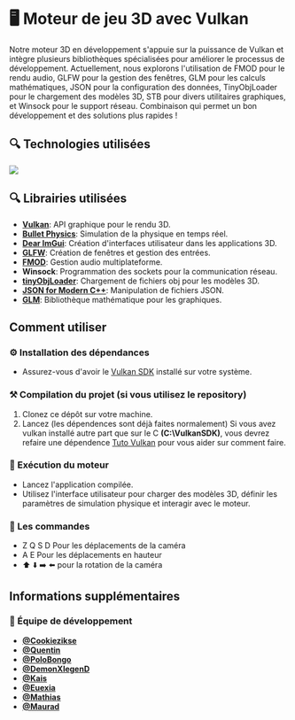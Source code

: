 🖥️ Moteur de jeu 3D avec Vulkan
============================

Notre moteur 3D en développement s'appuie sur la puissance de Vulkan et intègre plusieurs bibliothèques spécialisées pour améliorer le processus de développement. Actuellement, nous explorons l'utilisation de FMOD pour le rendu audio, GLFW pour la gestion des fenêtres, GLM pour les calculs mathématiques, JSON pour la configuration des données, TinyObjLoader pour le chargement des modèles 3D, STB pour divers utilitaires graphiques, et Winsock pour le support réseau. Combinaison qui permet un bon développement et des solutions plus rapides !

🔍 Technologies utilisées
----------------------

[![](https://skillicons.dev/icons?i=cpp,git)](https://skillicons.dev)

🔍 Librairies utilisées
----------------------

*   **[Vulkan](https://www.vulkan.org/)**: API graphique pour le rendu 3D.
*   **[Bullet Physics](https://github.com/bulletphysics/bullet3)**: Simulation de la physique en temps réel.
*   **[Dear ImGui](https://github.com/ocornut/imgui)**: Création d'interfaces utilisateur dans les applications 3D.
*   **[GLFW](https://github.com/glfw/glfw)**: Création de fenêtres et gestion des entrées.
*   **[FMOD](https://www.fmod.com/)**: Gestion audio multiplateforme.
*   **Winsock**: Programmation des sockets pour la communication réseau.
*   **[tinyObjLoader](https://github.com/tinyobjloader/tinyobjloader)**: Chargement de fichiers obj pour les modèles 3D.
*   **[JSON for Modern C++](https://github.com/nlohmann/json)**: Manipulation de fichiers JSON.
*   **[GLM](https://github.com/g-truc/glm)**: Bibliothèque mathématique pour les graphiques.

Comment utiliser
----------------

### ⚙️ Installation des dépendances

*   Assurez-vous d'avoir le [Vulkan SDK](https://vulkan.lunarg.com/sdk/home#windows) installé sur votre système.

### ⚒️ Compilation du projet (si vous utilisez le repository)

1.  Clonez ce dépôt sur votre machine.
2.  Lancez (les dépendences sont déjà faites normalement) Si vous avez vulkan installé autre part que sur le C **(C:\VulkanSDK)**, vous devrez refaire une dépendence [Tuto Vulkan](https://vulkan-tutorial.com/Development_environment) pour vous aider sur comment faire.

### 🔧 Exécution du moteur

*   Lancez l'application compilée.
*   Utilisez l'interface utilisateur pour charger des modèles 3D, définir les paramètres de simulation physique et interagir avec le moteur.

### 🎹 Les commandes

*   Z Q S D Pour les déplacements de la caméra
*   A E Pour les déplacements en hauteur
*   ⬆️ ⬇️ ➡️ ⬅️ pour la rotation de la caméra

Informations supplémentaires
----------------------------

### 🔗 Équipe de développement

*   **[@Cookiezikse](https://www.github.com/cookiezikse)**
*   **[@Quentin](https://github.com/MtPoison)**
*   **[@PoloBongo](https://github.com/PoloBongo)**
*   **[@DemonXlegenD](https://github.com/DemonXlegenD)**
*   **[@Kais](https://github.com/KakaTheRat)**
*   **[@Euexia](https://github.com/Euexia)**
*   **[@Mathias](https://github.com/0nnen)**
*   **[@Maurad](https://github.com/PoloBongo)**
